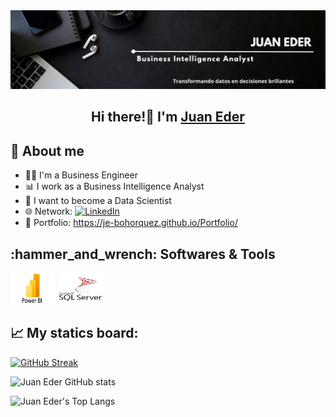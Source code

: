 <img src="banner je.png">

<div align="center">
<h2 align="center">Hi there!👋 I'm <a href="https://je-bohorquez.github.io/Portfolio/">Juan Eder</a></h2>
</div>

## 🙋 About me
- 🧑‍💻 I'm a Business Engineer
- 📊 I work as a Business Intelligence Analyst
- 🎯 I want to become a Data Scientist
- 🌐 Network: [![LinkedIn](https://img.shields.io/badge/LinkedIn-Juan_Eder-blue)](https://www.linkedin.com/in/je-bohorquez)
- 💼 Portfolio: https://je-bohorquez.github.io/Portfolio/


<div align = "left">
  <h2> :hammer_and_wrench: Softwares & Tools</h2>
  <div>
    <img src="Power-BI.png" title="Power BI" alt="Power-BI" width="70" height="50"/>&nbsp;
     <img src="sql-server-logo.svg" title="SQL Server" alt="SQL Server" width="70" height="50"/>&nbsp;
  </div>

## 📈 My statics board:
  
[![GitHub Streak](http://github-readme-streak-stats.herokuapp.com?user=je-banalytics&theme=cobalt2&border_radius=20&date_format=j%20M%5B%20Y%5D&card_width=470)](https://git.io/streak-stats)

![Juan Eder GitHub stats](https://github-readme-stats.vercel.app/api?username=je-banalytics&show_icons=true&theme=cobalt2)

![Juan Eder's Top Langs](https://github-readme-stats.vercel.app/api/top-langs/?username=je-banalyticss&langs_count=8&theme=cobalt2)
